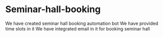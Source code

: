 # Seminar-hall-booking
We have created seminar hall booking automation bot
We have provided time slots in it 
We have integrated email in it for booking seminar hall
